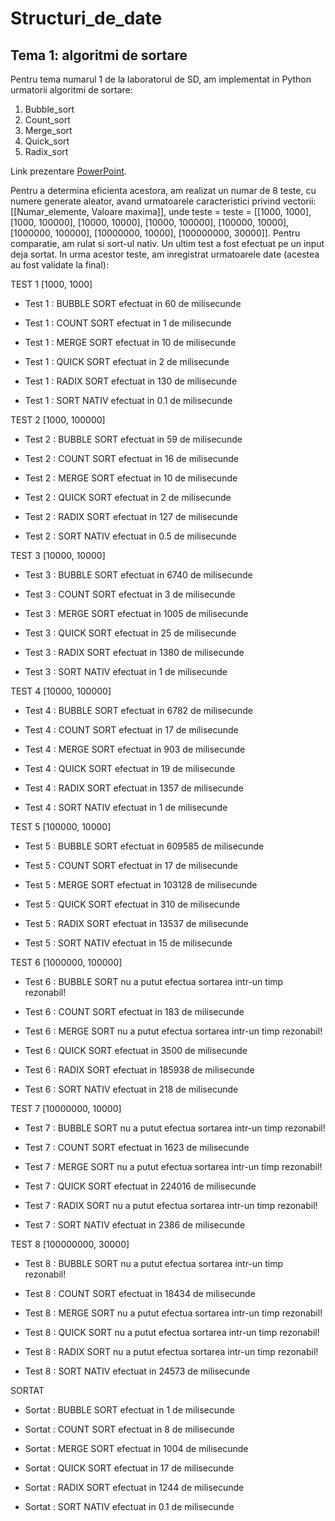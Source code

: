 # Structuri_de_date
## Tema 1: algoritmi de sortare

Pentru tema numarul 1 de la laboratorul de SD, am implementat in Python urmatorii algoritmi de sortare:
1. Bubble_sort
2. Count_sort
3. Merge_sort
4. Quick_sort
5. Radix_sort

Link prezentare [PowerPoint](https://unibucro0-my.sharepoint.com/:p:/r/personal/andi_toader_s_unibuc_ro/Documents/SDA%20-%20Tema%201.pptx?d=wdda6482b3f064bd4a2ab6252d4ac38f7&csf=1&web=1&e=CuLbjA).

Pentru a determina eficienta acestora, am realizat un numar de 8 teste, cu numere generate aleator, avand urmatoarele caracteristici privind vectorii: [[Numar_elemente, Valoare maxima]], unde teste = teste = [[1000, 1000], [1000, 100000], [10000, 10000], [10000, 100000], [100000, 10000], [1000000, 100000], [10000000, 10000], [100000000, 30000]]. Pentru comparatie, am rulat si sort-ul nativ. Un ultim test a fost efectuat pe un input deja sortat. In urma acestor teste, am inregistrat urmatoarele date (acestea au fost validate la final):

TEST  1 [1000, 1000]
- Test 1 : BUBBLE SORT efectuat in 60 de milisecunde

- Test 1 : COUNT SORT efectuat in 1 de milisecunde

- Test 1 : MERGE SORT efectuat in 10 de milisecunde

- Test 1 : QUICK SORT efectuat in 2 de milisecunde

- Test 1 : RADIX SORT efectuat in 130 de milisecunde

- Test 1 : SORT NATIV efectuat in 0.1 de milisecunde

TEST 2 [1000, 100000]

- Test 2 : BUBBLE SORT efectuat in 59 de milisecunde

- Test 2 : COUNT SORT efectuat in 16 de milisecunde

- Test 2 : MERGE SORT efectuat in 10 de milisecunde

- Test 2 : QUICK SORT efectuat in 2 de milisecunde

- Test 2 : RADIX SORT efectuat in 127 de milisecunde

- Test 2 : SORT NATIV efectuat in 0.5 de milisecunde

TEST 3 [10000, 10000]

- Test 3 : BUBBLE SORT efectuat in 6740 de milisecunde

- Test 3 : COUNT SORT efectuat in 3 de milisecunde

- Test 3 : MERGE SORT efectuat in 1005 de milisecunde

- Test 3 : QUICK SORT efectuat in 25 de milisecunde

- Test 3 : RADIX SORT efectuat in 1380 de milisecunde

- Test 3 : SORT NATIV efectuat in 1 de milisecunde

TEST 4 [10000, 100000]

- Test 4 : BUBBLE SORT efectuat in 6782 de milisecunde

- Test 4 : COUNT SORT efectuat in 17 de milisecunde

- Test 4 : MERGE SORT efectuat in 903 de milisecunde

- Test 4 : QUICK SORT efectuat in 19 de milisecunde

- Test 4 : RADIX SORT efectuat in 1357 de milisecunde

- Test 4 : SORT NATIV efectuat in 1 de milisecunde

TEST  5 [100000, 10000]

- Test 5 : BUBBLE SORT efectuat in 609585 de milisecunde

- Test 5 : COUNT SORT efectuat in 17 de milisecunde

- Test 5 : MERGE SORT efectuat in 103128 de milisecunde

- Test 5 : QUICK SORT efectuat in 310 de milisecunde

- Test 5 : RADIX SORT efectuat in 13537 de milisecunde

- Test 5 : SORT NATIV efectuat in 15 de milisecunde

TEST  6 [1000000, 100000]

- Test 6 : BUBBLE SORT nu a putut efectua sortarea intr-un timp rezonabil!

- Test 6 : COUNT SORT efectuat in 183 de milisecunde

- Test 6 : MERGE SORT nu a putut efectua sortarea intr-un timp rezonabil!

- Test 6 : QUICK SORT efectuat in 3500 de milisecunde

- Test 6 : RADIX SORT efectuat in 185938 de milisecunde

- Test 6 : SORT NATIV efectuat in 218 de milisecunde

TEST  7 [10000000, 10000]

- Test 7 : BUBBLE SORT nu a putut efectua sortarea intr-un timp rezonabil!

- Test 7 : COUNT SORT efectuat in 1623 de milisecunde

- Test 7 : MERGE SORT nu a putut efectua sortarea intr-un timp rezonabil!

- Test 7 : QUICK SORT efectuat in 224016 de milisecunde

- Test 7 : RADIX SORT nu a putut efectua sortarea intr-un timp rezonabil!

- Test 7 : SORT NATIV efectuat in 2386 de milisecunde

TEST  8 [100000000, 30000]

- Test 8 : BUBBLE SORT nu a putut efectua sortarea intr-un timp rezonabil!

- Test 8 : COUNT SORT efectuat in 18434 de milisecunde

- Test 8 : MERGE SORT nu a putut efectua sortarea intr-un timp rezonabil!

- Test 8 : QUICK SORT nu a putut efectua sortarea intr-un timp rezonabil!

- Test 8 : RADIX SORT nu a putut efectua sortarea intr-un timp rezonabil!

- Test 8 : SORT NATIV efectuat in 24573 de milisecunde

SORTAT

- Sortat : BUBBLE SORT efectuat in 1 de milisecunde

- Sortat : COUNT SORT efectuat in 8 de milisecunde

- Sortat : MERGE SORT efectuat in 1004 de milisecunde

- Sortat : QUICK SORT efectuat in 17 de milisecunde

- Sortat : RADIX SORT efectuat in 1244 de milisecunde

- Sortat : SORT NATIV efectuat in 0.1 de milisecunde
